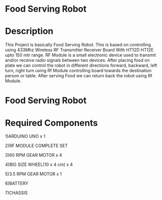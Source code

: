 # Food Serving Robot
# Description 
This Project is basically Food Serving Robot. This is based on controlling using 433Mhz Wireless RF Transmitter Receiver Board With HT12D HT12E upto 150 mtr range. RF Module is  a small electronic device used to transmit and/or receive radio signals between two devices. After placing food on plate we can control the robot in different directions          forward, backward, left turn, right turn using Rf Module controlling board towards the destination person or table. After serving Food we can return back the robot using Rf      Module.

# Food Serving Robot


# Required Components

1)ARDUINO UNO x 1

2)RF MODULE COMPLETE SET

3)60 RPM GEAR MOTOR x 4

4)BIG SIZE WHEEL(10 x 4 cm) x 4

5)3.5 RPM GEAR MOTOR x 1

6)BATTERY

7)CHASSIS


